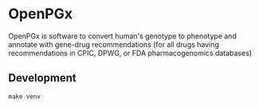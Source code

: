 # OpenPGx

OpenPGx is software to convert human's genotype to phenotype and annotate with gene-drug recommendations (for all drugs having recommendations in CPIC, DPWG, or FDA pharmacogenomics databases)

## Development

```
make venv
```
